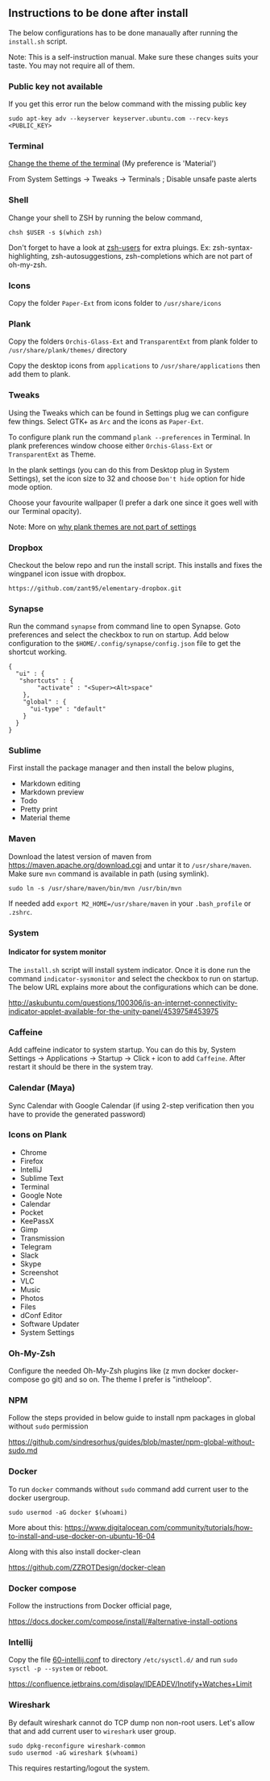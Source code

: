## Instructions to be done after install

The below configurations has to be done manaually after running the `install.sh` script.

Note: This is a self-instruction manual. Make sure these changes suits your taste. You may not require all of them.


### Public key not available

If you get this error run the below command with the missing public key

	sudo apt-key adv --keyserver keyserver.ubuntu.com --recv-keys <PUBLIC_KEY>


### Terminal

[Change the theme of the terminal](https://github.com/Mayccoll/Gogh/blob/master/content/install.md#create-a-command-line) (My preference is 'Material')

From System Settings -> Tweaks -> Terminals ; Disable unsafe paste alerts


### Shell

Change your shell to ZSH by running the below command,

	chsh $USER -s $(which zsh)

Don't forget to have a look at [zsh-users](https://github.com/zsh-users) for extra pluings. Ex: zsh-syntax-highlighting, zsh-autosuggestions, zsh-completions which are not part of oh-my-zsh.


### Icons

Copy the folder `Paper-Ext` from icons folder to `/usr/share/icons`


### Plank

Copy the folders `Orchis-Glass-Ext` and `TransparentExt` from plank folder to `/usr/share/plank/themes/` directory

Copy the desktop icons from `applications` to `/usr/share/applications` then add them to plank.


### Tweaks

Using the Tweaks which can be found in Settings plug we can configure few things. Select GTK+ as `Arc` and the icons as `Paper-Ext`.

To configure plank run the command `plank --preferences` in Terminal. In plank preferences window choose either  `Orchis-Glass-Ext` or `TransparentExt` as Theme.

In the plank settings (you can do this from Desktop plug in System Settings), set the icon size to 32 and choose `Don't hide` option for hide mode option.

Choose your favourite wallpaper (I prefer a dark one since it goes well with our Terminal opacity).

Note: More on [why plank themes are not part of settings](https://elementaryos.stackexchange.com/questions/474/why-are-planks-preferences-hidden-away)


### Dropbox

Checkout the below repo and run the install script. This installs and fixes the wingpanel icon issue with dropbox.

	https://github.com/zant95/elementary-dropbox.git


### Synapse

Run the command `synapse` from command line to open Synapse. Goto preferences and select the checkbox to run on startup.
Add below configuration to the `$HOME/.config/synapse/config.json` file to get the shortcut working.

```
{
  "ui" : {
   "shortcuts" : {
        "activate" : "<Super><Alt>space"
    },
    "global" : {
      "ui-type" : "default"
    }
  }
}
```


### Sublime

First install the package manager and then install the below plugins,

* Markdown editing
* Markdown preview
* Todo
* Pretty print
* Material theme


### Maven

Download the latest version of maven from https://maven.apache.org/download.cgi and untar it to `/usr/share/maven`. Make sure `mvn` command is available in path (using symlink).

```
sudo ln -s /usr/share/maven/bin/mvn /usr/bin/mvn
```

If needed add `export M2_HOME=/usr/share/maven` in your `.bash_profile` or `.zshrc`.


### System

#### Indicator for system monitor

The `install.sh` script will install system indicator. Once it is done run the command `indicator-sysmonitor` and select the checkbox to run on startup. The below URL explains more about the configurations which can be done.

http://askubuntu.com/questions/100306/is-an-internet-connectivity-indicator-applet-available-for-the-unity-panel/453975#453975


### Caffeine

Add caffeine indicator to system startup. You can do this by, System Settings -> Applications -> Startup -> Click `+` icon to add `Caffeine`. After restart it should be there in the system tray.


### Calendar (Maya)

Sync Calendar with Google Calendar (if using 2-step verification then you have to provide the generated password)


### Icons on Plank

* Chrome
* Firefox
* IntelliJ
* Sublime Text
* Terminal
* Google Note
* Calendar
* Pocket
* KeePassX
* Gimp
* Transmission
* Telegram
* Slack
* Skype
* Screenshot
* VLC
* Music
* Photos
* Files
* dConf Editor
* Software Updater
* System Settings


### Oh-My-Zsh

Configure the needed Oh-My-Zsh plugins like (z mvn docker docker-compose go git) and so on. The theme I prefer is "intheloop".


### NPM

Follow the steps provided in below guide to install npm packages in global without `sudo` permission

https://github.com/sindresorhus/guides/blob/master/npm-global-without-sudo.md


### Docker

To run `docker` commands without `sudo` command add current user to the docker usergroup.

```
sudo usermod -aG docker $(whoami)
```

More about this: https://www.digitalocean.com/community/tutorials/how-to-install-and-use-docker-on-ubuntu-16-04

Along with this also install docker-clean

https://github.com/ZZROTDesign/docker-clean


### Docker compose

Follow the instructions from Docker official page,

https://docs.docker.com/compose/install/#alternative-install-options


### Intellij

Copy the file [60-intellij.conf](./intellij/60-intellij.conf) to directory `/etc/sysctl.d/` and run `sudo sysctl -p --system` or reboot.

https://confluence.jetbrains.com/display/IDEADEV/Inotify+Watches+Limit


### Wireshark

By default wireshark cannot do TCP dump non non-root users. Let's allow that and add current user to `wireshark` user group.


```
sudo dpkg-reconfigure wireshark-common
sudo usermod -aG wireshark $(whoami)
```

This requires restarting/logout the system.
